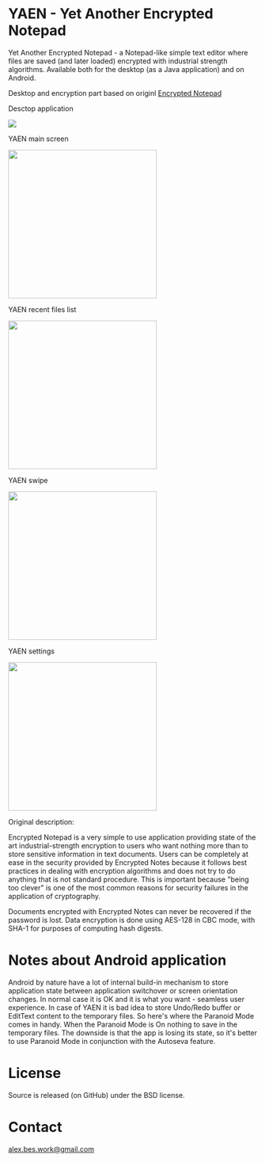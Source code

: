 # YAEN - Yet Another Encrypted Notepad

Yet Another Encrypted Notepad - a Notepad-like simple text editor where files are saved (and later loaded) encrypted with industrial strength algorithms. Available both for the desktop (as a Java application) and on Android.

Desktop and encryption part based on originl [Encrypted Notepad](https://sourceforge.net/projects/enotes)

Desctop application

<img src="https://raw.github.com/AlexBesk/yaen/master/doc/images/05_desktop_app.png" >

YAEN main screen

<img src="https://raw.github.com/AlexBesk/yaen/master/doc/images/01_text.png" width="300">

YAEN recent files list

<img src="https://raw.github.com/AlexBesk/yaen/master/doc/images/02_recent_files.png" width="300">

YAEN swipe

<img src="https://raw.github.com/AlexBesk/yaen/master/doc/images/03_recent_files_swipe.png" width="300">

YAEN settings

<img src="https://raw.github.com/AlexBesk/yaen/master/doc/images/04_settings.png" width="300">

Original description:

Encrypted Notepad is a very simple to use application providing state of the art industrial-strength encryption to users who want nothing more than to store sensitive information in text documents. Users can be completely at ease in the security provided by Encrypted Notes because it follows best practices in dealing with encryption algorithms and does not try to do anything that is not standard procedure. This is important because "being too clever" is one of the most common reasons for security failures in the application of cryptography.

Documents encrypted with Encrypted Notes can never be recovered if the password is lost. Data encryption is done using AES-128 in CBC mode, with SHA-1 for purposes of computing hash digests.

# Notes about Android application

Android by nature have a lot of internal build-in mechanism to store application state between application switchover or screen orientation changes. In normal case it is OK and it is what you want - seamless user experience.
In case of YAEN it is bad idea to store Undo/Redo buffer or EditText content to the temporary files. So here's where the Paranoid Mode comes in handy. When the Paranoid Mode is On nothing to save in the temporary files.
The downside is that the app is losing its state, so it's better to use Paranoid Mode in conjunction with the Autoseva feature.

# License

Source is released (on GitHub) under the BSD license.

# Contact
<alex.bes.work@gmail.com>
